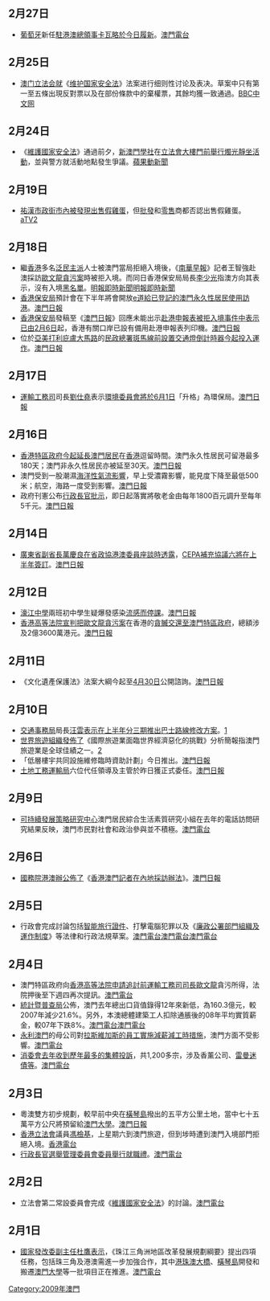 ## 2月27日

  - [葡萄牙](../Page/葡萄牙.md "wikilink")新任[駐港澳總領事卡瓦略於今日履新](https://zh.wikipedia.org/wiki/葡萄牙駐港澳總領事館 "wikilink")。[澳門電台](http://www.tdm.com.mo/c_radio/news/index.php?id=96335)

## 2月25日

  - [澳门立法会就](https://zh.wikipedia.org/wiki/澳门立法会 "wikilink")《[维护国家安全法](https://zh.wikipedia.org/wiki/维护国家安全法 "wikilink")》法案进行细则性讨论及表决。草案中只有第一至五條出現反對票以及在部份條款中的棄權票，其餘均獲一致通過。[BBC中文网](http://news.bbc.co.uk/chinese/simp/hi/newsid_7900000/newsid_7909800/7909813.stm)

## 2月24日

  - 《[維護國家安全法](../Page/維護國家安全法.md "wikilink")》通過前夕，[新澳門學社](../Page/新澳門學社.md "wikilink")在[立法會大樓門前舉行燭光靜坐活動](https://zh.wikipedia.org/wiki/立法會大樓 "wikilink")，並與警方就活動地點發生爭議。[蘋果動新聞](http://www.appleactionews.com/site/art_main.php?&iss_id=20090224&sec_id=6996647&art_id=12349173&dis_type=text)

## 2月19日

  - [祐漢市政街市內被發現出售](https://zh.wikipedia.org/wiki/祐漢市政街市 "wikilink")[假雞蛋](../Page/假雞蛋.md "wikilink")，但[批發](../Page/批發.md "wikilink")和[零售](../Page/零售.md "wikilink")商都否認出售假雞蛋。[aTV2](https://web.archive.org/web/20090223063503/http://www.hkatvnews.com/v3/share_out/_content/2009/02/19/atvnews_126435.html)

## 2月18日

  - 繼[香港](../Page/香港.md "wikilink")多名[泛民主派](../Page/泛民主派.md "wikilink")人士被澳門當局拒絕入境後，《[南華早報](../Page/南華早報.md "wikilink")》記者王智強赴澳採訪[歐文龍貪污案](../Page/歐文龍貪污案.md "wikilink")時被拒入境。而同日香港保安局局長[李少光](../Page/李少光.md "wikilink")指澳方向其表示，沒有入境[黑名單](../Page/黑名單.md "wikilink")。[明報即時新聞](https://web.archive.org/web/20090221143246/http://www.mpinews.com/htm/INews/20090218/gb32154c.htm)[明報即時新聞](http://www.mpinews.com/htm/INews/20090218/gb31522a.htm)
  - [香港](../Page/香港.md "wikilink")[保安局](../Page/保安局.md "wikilink")預計會在下半年將會開放[e道給已登記的澳門永久性居民使用訪港](https://zh.wikipedia.org/wiki/e道 "wikilink")。[澳門日報](https://web.archive.org/web/20090220215320/http://www.macaodaily.com/html/2009-02/18/content_285745.htm)
  - [香港](../Page/香港.md "wikilink")[保安局](../Page/保安局.md "wikilink")發稿至《[澳門日報](../Page/澳門日報.md "wikilink")》回應未能出示[赴港申報表被拒入境事件中表示已由](https://zh.wikipedia.org/wiki/赴港申報表 "wikilink")[2月6日](../Page/2月6日.md "wikilink")起，香港有關口岸已設有備用赴港申報表列印機。[澳門日報](https://web.archive.org/web/20090220215320/http://www.macaodaily.com/html/2009-02/18/content_285745.htm)
  - 位於[亞美打利庇盧大馬路](../Page/亞美打利庇盧大馬路.md "wikilink")的[民政總署](https://zh.wikipedia.org/wiki/民政總署 "wikilink")[斑馬線前設置](https://zh.wikipedia.org/wiki/斑馬線 "wikilink")[交通燈倒計時器今起投入運作](https://zh.wikipedia.org/wiki/交通燈 "wikilink")。[澳門日報](https://web.archive.org/web/20090221110146/http://www.macaodaily.com/html/2009-02/18/content_285726.htm)

## 2月17日

  - [運輸工務司](../Page/運輸工務司.md "wikilink")司長[劉仕堯](../Page/劉仕堯.md "wikilink")表示[環境委員會將於](https://zh.wikipedia.org/wiki/環境委員會 "wikilink")[6月1日](../Page/6月1日.md "wikilink")「升格」為環保局。[澳門日報](https://web.archive.org/web/20090221135504/http://www.macaodaily.com/html/2009-02/18/content_285730.htm)

## 2月16日

  - [香港特區政府今起延長](https://zh.wikipedia.org/wiki/香港特區政府 "wikilink")[澳門居民](../Page/澳門居民.md "wikilink")在[香港](../Page/香港.md "wikilink")逗留時間。澳門永久性居民可留港最多180天；澳門非永久性居民亦被延至30天。[澳門日報](https://web.archive.org/web/20090217180814/http://macaodaily.com/html/2009-02/14/content_284128.htm)
  - 澳門受到一股潮濕[海洋性氣流影響](https://zh.wikipedia.org/wiki/海洋性氣流 "wikilink")，早上受濃霧影響，能見度下降至最低500米；航空，海路一度受到影響。[澳門日報](https://web.archive.org/web/20090219134431/http://macaodaily.com/html/2009-02/16/content_284851.htm)
  - 政府刊憲公布[行政長官批示](https://zh.wikipedia.org/wiki/行政長官 "wikilink")，即日起落實將敬老金由每年1800百元調升至每年5千元。[澳門日報](https://web.archive.org/web/20090220183910/http://www.macaodaily.com/html/2009-02/17/content_285364.htm)

## 2月14日

  - [廣東省副省長](https://zh.wikipedia.org/wiki/廣東省 "wikilink")[萬慶良在省政協港澳委員座談時透露](https://zh.wikipedia.org/wiki/萬慶良 "wikilink")，[CEPA補充協議六將在上半年簽訂](https://zh.wikipedia.org/wiki/CEPA "wikilink")。[澳門日報](https://web.archive.org/web/20090218225137/http://macaodaily.com/html/2009-02/15/content_284546.htm)

## 2月12日

  - [濠江中學](../Page/濠江中學.md "wikilink")兩班初中學生疑爆發感染[流感而停課](https://zh.wikipedia.org/wiki/流感 "wikilink")。[澳門日報](https://web.archive.org/web/20090215134309/http://macaodaily.com/html/2009-02/13/content_283793.htm)
  - [香港](../Page/香港.md "wikilink")[高等法院宣判把](https://zh.wikipedia.org/wiki/高等法院 "wikilink")[歐文龍貪污案](../Page/歐文龍貪污案.md "wikilink")在香港的[貪贓交還至澳門特區政府](https://zh.wikipedia.org/wiki/貪贓 "wikilink")，總額涉及2億3600萬港元。[澳門日報](https://web.archive.org/web/20090215161548/http://macaodaily.com/html/2009-02/13/content_283695.htm)

## 2月11日

  - 《文化遺產保護法》法案大綱今起至[4月30日](../Page/4月30日.md "wikilink")公開諮詢。[澳門日報](https://web.archive.org/web/20090214171001/http://macaodaily.com/html/2009-02/11/content_282845.htm)

## 2月10日

  - [交通事務局](../Page/交通事務局.md "wikilink")局長[汪雲表示在上半年分三期推出巴士路線修改方案](https://zh.wikipedia.org/wiki/汪雲 "wikilink")。[1](https://web.archive.org/web/20090213135959/http://macaodaily.com/html/2009-02/11/content_282843.htm)
  - [世界旅遊組織發佈了](https://zh.wikipedia.org/wiki/世界旅遊組織 "wikilink")《國際旅遊業面臨世界經濟惡化的挑戰》分析簡報指澳門旅遊業是全球佳績之一。[2](https://web.archive.org/web/20090213131922/http://macaodaily.com/html/2009-02/11/content_282840.htm)
  - 「低層樓宇共同設施維修臨時資助計劃」今日推出。[澳門日報](https://web.archive.org/web/20090213123950/http://macaodaily.com/html/2009-02/10/content_282434.htm)
  - [土地工務運輸局](../Page/土地工務運輸局.md "wikilink")六位代任領導及主管於昨日獲正式委任。[澳門日報](https://web.archive.org/web/20090214215228/http://macaodaily.com/html/2009-02/12/content_283205.htm)

## 2月9日

  - [可持續發展策略研究中心](../Page/可持續發展策略研究中心.md "wikilink")澳門居民綜合生活素質研究小組在去年的電話訪問研究結果反映，澳門市民對社會和政治參與並不積極。[澳門電台](http://www.tdm.com.mo/c_radio/news/index.php?id=95693&type=本地&start=0)

## 2月6日

  - [國務院港澳辦公佈了](https://zh.wikipedia.org/wiki/國務院港澳辦 "wikilink")《[香港澳門記者在內地採訪辦法](https://zh.wikipedia.org/wiki/香港澳門記者在內地採訪辦法 "wikilink")》。[澳門日報](https://web.archive.org/web/20090210110936/http://macaodaily.com/html/2009-02/07/content_281418.htm)

## 2月5日

  - 行政會完成討論包括[智能旅行證件](https://zh.wikipedia.org/wiki/澳門特別行政區護照 "wikilink")、打擊電腦犯罪以及《[廉政公署部門組織及運作制度](https://zh.wikipedia.org/wiki/澳門廉政公署 "wikilink")》等法律和行政法規草案。[澳門電台](http://www.tdm.com.mo/c_radio/news/index.php?id=95537&type=%E6%9C%AC%E5%9C%B0&start=30)[澳門電台](http://www.tdm.com.mo/c_radio/news/index.php?id=95539&type=%E6%9C%AC%E5%9C%B0&start=30)[澳門電台](http://www.tdm.com.mo/c_radio/news/index.php?id=95543&type=%E6%9C%AC%E5%9C%B0&start=20)

## 2月4日

  - 澳門特區政府向[香港高等法院申請追討前運輸工務司司長](https://zh.wikipedia.org/wiki/香港高等法院 "wikilink")[歐文龍](../Page/歐文龍.md "wikilink")貪污所得，法院押後至下週四再次提訊。[澳門電台](http://www.tdm.com.mo/c_radio/news/index.php?id=95514&type=%E6%9C%AC%E5%9C%B0&start=40)
  - [統計暨普查局](../Page/統計暨普查局.md "wikilink")公佈，澳門去年總出口貨值錄得12年來新低，為160.3億元，較2007年減少21.6%。另外，本澳總體建築工人扣除通脹後的08年平均實質薪金，較07年下跌8%。[澳門電台](http://www.tdm.com.mo/c_radio/news/index.php?id=95508&type=%E6%9C%AC%E5%9C%B0&start=40)[澳門電台](http://www.tdm.com.mo/c_radio/news/index.php?id=95507&type=%E6%9C%AC%E5%9C%B0&start=40)
  - [永利澳門](../Page/永利澳門.md "wikilink")的母公司對[拉斯維加斯的員工實施減薪減工時措施](https://zh.wikipedia.org/wiki/拉斯維加斯 "wikilink")，澳門方面不受影響。[澳門電台](http://www.tdm.com.mo/c_radio/news/index.php?id=95502&type=%E6%9C%AC%E5%9C%B0&start=50)
  - [消委會去年收到歷年最多的集體投訴](../Page/消費者委員會_\(澳門\).md "wikilink")，共1,200多宗，涉及香薰公司、[雷曼迷債等](https://zh.wikipedia.org/wiki/雷曼迷債 "wikilink")。[澳門電台](http://www.tdm.com.mo/c_radio/news/index.php?id=95504&type=%E6%9C%AC%E5%9C%B0&start=50)

## 2月3日

  - 粵澳雙方初步規劃，較早前中央在[橫琴島](../Page/橫琴島.md "wikilink")撥出的五平方公里土地，當中七十五萬平方公尺將預留給[澳門大學](../Page/澳門大學.md "wikilink")。[澳門日報](https://web.archive.org/web/20090205075945/http://macaodaily.com/html/2009-02/03/content_279842.htm)
  - [香港立法會](../Page/香港立法會.md "wikilink")議員[馮檢基](../Page/馮檢基.md "wikilink")，上星期六到澳門旅遊，但到埗時遭到澳門入境部門拒絕入境。[香港電台](http://www.rthk.org.hk/rthk/news/expressnews/20090203/news_20090203_55_556889.htm)
  - [行政長官選舉管理委員會委員舉行就職禮](https://zh.wikipedia.org/wiki/第三屆澳門特別行政區行政長官選舉 "wikilink")。[澳門電台](http://www.tdm.com.mo/c_radio/news/index.php?start=60&type=%E6%9C%AC%E5%9C%B0)

## 2月2日

  - 立法會第二常設委員會完成《[維護國家安全法](../Page/維護國家安全法.md "wikilink")》的討論。[澳門電台](http://www.tdm.com.mo/c_radio/news/index.php?id=95454&type=%E6%9C%AC%E5%9C%B0&start=70)

## 2月1日

  - [國家發改委副主任杜鷹表示](https://zh.wikipedia.org/wiki/國家發改委 "wikilink")，《珠江三角洲地區改革發展規劃綱要》提出四項任務，包括珠三角及港澳需進一步加強合作，其中[港珠澳大橋](../Page/港珠澳大橋.md "wikilink")、[橫琴島](../Page/橫琴島.md "wikilink")開發和搬遷[澳門大學](../Page/澳門大學.md "wikilink")等一批項目正在推進。[澳門電台](http://www.tdm.com.mo/c_radio/news/index.php?id=95428&type=%E6%9C%AC%E5%9C%B0&start=80)

[Category:2009年澳門](https://zh.wikipedia.org/wiki/Category:2009年澳門 "wikilink")